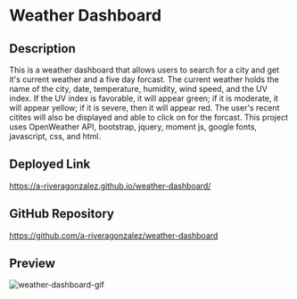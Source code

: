 # Weather Dashboard

## Description

This is a weather dashboard that allows users to search for a city and get it's current weather and a five day forcast. The current weather holds the name of the city, date, temperature, humidity, wind speed, and the UV index. If the UV index is favorable, it will appear green; if it is moderate, it will appear yellow; if it is severe, then it will appear red. The user's recent citites will also be displayed and able to click on for the forcast.
This project uses OpenWeather API, bootstrap, jquery, moment js, google fonts, javascript, css, and html.

## Deployed Link

https://a-riveragonzalez.github.io/weather-dashboard/

## GitHub Repository

https://github.com/a-riveragonzalez/weather-dashboard

## Preview

![weather-dashboard-gif](weather-dashboard.gif)
